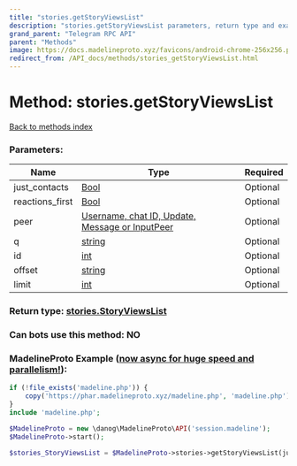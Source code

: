 ```yaml
---
title: "stories.getStoryViewsList"
description: "stories.getStoryViewsList parameters, return type and example"
grand_parent: "Telegram RPC API"
parent: "Methods"
image: https://docs.madelineproto.xyz/favicons/android-chrome-256x256.png
redirect_from: /API_docs/methods/stories_getStoryViewsList.html
---
```

# Method: stories.getStoryViewsList
[Back to methods index](index.html)



### Parameters:

| Name     |    Type       | Required |
|----------|---------------|----------|
|just\_contacts|[Bool](/API_docs/types/Bool.html) | Optional|
|reactions\_first|[Bool](/API_docs/types/Bool.html) | Optional|
|peer|[Username, chat ID, Update, Message or InputPeer](/API_docs/types/InputPeer.html) | Optional|
|q|[string](/API_docs/types/string.html) | Optional|
|id|[int](/API_docs/types/int.html) | Optional|
|offset|[string](/API_docs/types/string.html) | Optional|
|limit|[int](/API_docs/types/int.html) | Optional|


### Return type: [stories.StoryViewsList](/API_docs/types/stories.StoryViewsList.html)

### Can bots use this method: **NO**


### MadelineProto Example ([now async for huge speed and parallelism!](https://docs.madelineproto.xyz/docs/ASYNC.html)):


```php
if (!file_exists('madeline.php')) {
    copy('https://phar.madelineproto.xyz/madeline.php', 'madeline.php');
}
include 'madeline.php';

$MadelineProto = new \danog\MadelineProto\API('session.madeline');
$MadelineProto->start();

$stories_StoryViewsList = $MadelineProto->stories->getStoryViewsList(just_contacts: $Bool, reactions_first: $Bool, peer: $InputPeer, q: 'string', id: $int, offset: 'string', limit: $int, );
```

